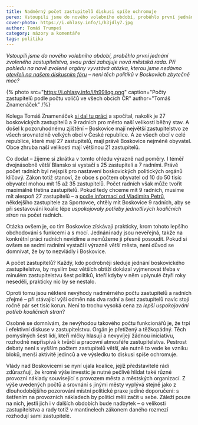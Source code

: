 ```yaml
---
title: Nadměrný počet zastupitelů diskusi spíše ochromuje
perex: Vstoupili jsme do nového volebního období, proběhlo první jednání zvoleného zastupitelstva, svou práci zahajuje nová městská rada. Není těch politiků v Boskovicích ale zbytečně moc?
cover-photo: https://i.ohlasy.info/i/h3jdly7.jpg
author: Tomáš Trumpeš
category: názory a komentáře
tags: politika
---
```


*Vstoupili jsme do nového volebního období, proběhlo první jednání zvoleného zastupitelstva, svou práci zahajuje nová městská rada. Při pohledu na nově zvolené orgány vyvstává otázka, kterou jsme nedávno [otevřeli na našem diskusním fóru](https://forum.ohlasy.info/t/velikost-zastupitelstva/48) – není těch politiků v Boskoviích zbytečně moc?*

{% photo src="https://i.ohlasy.info/i/h99llqg.png" caption="Počty zastupitelů podle počtu voličů ve všech obcích ČR" author="Tomáš Znamenáček" /%}

Kolega Tomáš Znamenáček [si dal tu práci](https://forum.ohlasy.info/t/velikost-zastupitelstva/48?u=tomas_t) a spočítal, nakolik je 27 boskovických zastupitelů a 9 radních pro město naší velikosti běžný stav. A došel k pozoruhodnému zjištění – Boskovice mají největší zastupitelstvo ze všech srovnatelně velkých obcí v České republice. A ze všech obcí v celé republice, které mají 27 zastupitelů, mají právě Boskovice nejméně obyvatel. Obce zhruba naší velikosti mají většinou 21 zastupitelů.

Co dodat – žijeme si zkrátka v tomto ohledu výrazně nad poměry. I téměř dvojnásobně větší Blansko si vystačí s 25 zastupiteli a 7 radními. Právě počet radních byl nejspíš pro nastavení boskovických politických orgánů klíčový. Zákon totiž stanoví, že obce s počtem obyvatel od 10 do 50 tisíc obyvatel mohou mít 15 až 35 zastupitelů. Počet radních však může tvořit maximálně třetina zastupitelů. Pokud tedy chceme mít 9 radních, musíme mít alespoň 27 zastupitelů – a [podle informací od Vladimíra Petrů](https://forum.ohlasy.info/t/velikost-zastupitelstva/48/8?u=tomas_t), někdejšího zastupitele za Sportovce, chtěly mít Boskovice 9 radních, aby se při sestavování koalic lépe *uspokojovaly potřeby jednotlivých koaličních stran* na počet radních.

Otázka ovšem je, co tím Boskovice získávají prakticky, krom tohoto lepšího obchodování s funkcemi a s mocí. Jednání rady jsou neveřejná, takže na konkrétní práci radních nevidíme a nemůžeme ji přesně posoudit. Pokud si ovšem se sedmi radními vystačí i výrazně větší města, není důvod se domnívat, že by to nezvládly i Boskovice.

A počet zastupitelů? Každý, kdo podrobněji sleduje jednání boskovického zastupitelstva, by myslím bez větších obtíží dokázal vyjmenovat třeba v minulém zastupitelstvu šest politiků, kteří kdyby v něm uplynulé čtyři roky neseděli, prakticky nic by se nestalo.

Oproti tomu jsou některé nevýhody nadměrného počtu zastupitelů a radních zřejmé – při stávající výši odměn nás dva radní a šest zastupitelů navíc stojí ročně pár set tisíc korun. Není to trochu vysoká cena za *lepší uspokojování potřeb koaličních stran*?

Osobně se domnívám, že nevýhodou takového počtu funkcionářů je, že trpí i efektivní diskuse v zastupitelstvu. Orgán je přetížený a těžkopádný. Těch pomyslných šest lidí, kteří mlčky hlasují a nevyvíjejí žádnou iniciativu, rozhodně nepřispívá k tvůrčí a pracovní atmosféře zastupitelstva. Pestrost debaty není s vyšším počtem zastupitelů větší, ale nutně to vede ke vzniku bloků, menší aktivitě jedinců a ve výsledku to diskusi spíše ochromuje.

Vlády nad Boskovicemi se nyní ujala koalice, jejíž představitelé rádi zdůrazňují, že kromě výše investic je nutné pečlivě hlídat také různé provozní náklady související s provozem města a městských organizací. Z výše uvedených počtů a srovnání s jinými městy vyplývá stejně jako z dlouhodobějšího pozorování místní politické praxe jediné doporučení: s šetřením na provozních nákladech by politici měli začít u sebe. Záleží pouze na nich, jestli jich i v dalších obdobích bude nadbytek – o velikosti zastupitelstva a rady totiž v mantinelech zákonem daného rozmezí rozhodují sami zastupitelé.
